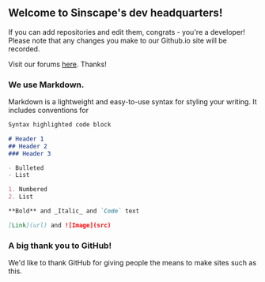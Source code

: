 ## Welcome to Sinscape's dev headquarters!

If you can add repositories and edit them, congrats - you're a developer! Please note that any changes you make to our Github.io site will be recorded.

Visit our forums [here](https://www.sinscape.us). Thanks!

### We use Markdown.

Markdown is a lightweight and easy-to-use syntax for styling your writing. It includes conventions for

```markdown
Syntax highlighted code block

# Header 1
## Header 2
### Header 3

- Bulleted
- List

1. Numbered
2. List

**Bold** and _Italic_ and `Code` text

[Link](url) and ![Image](src)
```

### A big thank you to GitHub!

We'd like to thank GitHub for giving people the means to make sites such as this.
